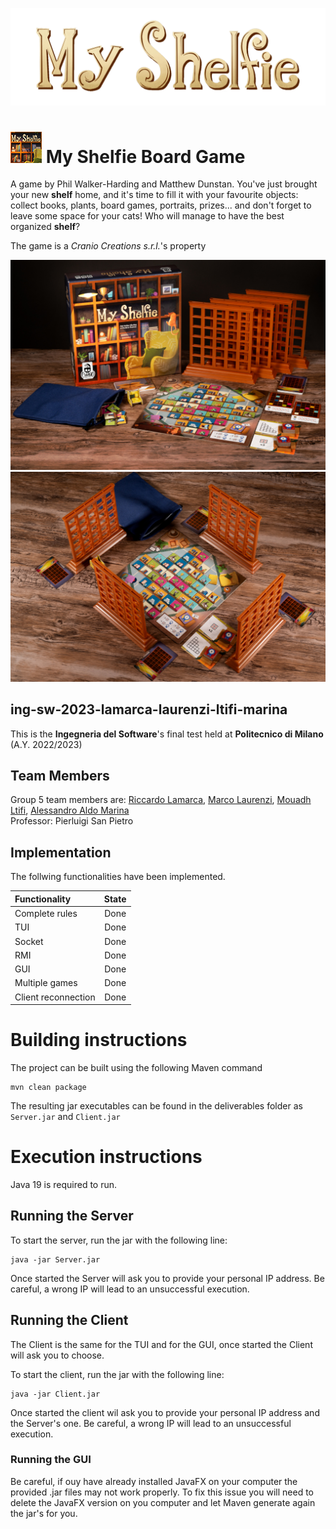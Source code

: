 ![Icona](src/main/resources/assets/Publisher%20material/Title%202000x618px.png)
# ![Icona](src/main/resources/assets/Publisher%20material/Icon%2050x50px.png) My Shelfie Board Game

A game by Phil Walker-Harding and Matthew Dunstan. You've just brought your new **shelf** home, and it's time to fill it with your favourite objects: collect books, plants, board games, portraits, prizes... and don't forget to leave some space for your cats! Who will manage to have the best organized **shelf**?

The game is a _Cranio Creations s.r.l._'s property

![Icona](src/main/resources/assets/Publisher%20material/Display_1.jpg) 
![Icona](src/main/resources/assets/Publisher%20material/Display_2.jpg)

## ing-sw-2023-lamarca-laurenzi-ltifi-marina

This is the **Ingegneria del Software**'s final test held at **Politecnico di Milano** (A.Y. 2022/2023)

## Team Members

Group 5 team members are: [Riccardo Lamarca](https://github.com/Riccardo250), [Marco Laurenzi](https://github.com/marcolaurenzi), [Mouadh Ltifi](https://github.com/mouadhltifi), [Alessandro Aldo Marina](https://github.com/Hackingale) <br>
Professor: Pierluigi San Pietro

## Implementation

The follwing functionalities have been implemented.

| Functionality | State |
|:-----------------------|:------------------------------------:|
| Complete rules | Done |
| TUI | Done |
| Socket | Done |
| RMI | Done |
| GUI | Done |
| Multiple games | Done |
| Client reconnection | Done |


# Building instructions
The project can be built using the following Maven command
```
mvn clean package
```
The resulting jar executables can be found in the deliverables folder as `Server.jar` and `Client.jar`

# Execution instructions
Java 19 is required to run.

## Running the Server
To start the server, run the jar with the following line:
```
java -jar Server.jar 
```
Once started the Server will ask you to provide your personal IP address. Be careful, a wrong IP will lead to an unsuccessful execution.

## Running the Client
The Client is the same for the TUI and for the GUI, once started the Client will ask you to choose.

To start the client, run the jar with the following line:
```
java -jar Client.jar
```
Once started the client wil ask you to provide your personal IP address and the Server's one. Be careful, a wrong IP will lead to an unsuccessful execution.

### Running the GUI

Be careful, if ouy have already installed JavaFX on your computer the provided .jar files may not work properly. To fix this issue you will need to delete the JavaFX version on you computer and let Maven generate again the jar's for you.

